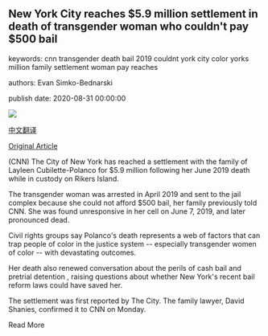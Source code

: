 ## New York City reaches $5.9 million settlement in death of transgender woman who couldn't pay $500 bail

keywords: cnn transgender death bail 2019 couldnt york city color yorks million family settlement woman pay reaches

authors: Evan Simko-Bednarski

publish date: 2020-08-31 00:00:00

![](https://cdn.cnn.com/cnnnext/dam/assets/190611204847-04-layleen-cubilette-polanco-rally-super-tease.jpg)

[中文翻译](New%20York%20City%20reaches%20%245.9%20million%20settlement%20in%20death%20of%20transgender%20woman%20who%20couldn%27t%20pay%20%24500%20bail_zh.md)

[Original Article](https://edition.cnn.com/2020/08/31/us/transgender-woman-rikers-island-death-settlement-trnd/index.html)

(CNN) The City of New York has reached a settlement with the family of Layleen Cubilette-Polanco for $5.9 million following her June 2019 death while in custody on Rikers Island.

The transgender woman was arrested in April 2019 and sent to the jail complex because she could not afford $500 bail, her family previously told CNN. She was found unresponsive in her cell on June 7, 2019, and later pronounced dead.

Civil rights groups say Polanco's death represents a web of factors that can trap people of color in the justice system -- especially transgender women of color -- with devastating outcomes.

Her death also renewed conversation about the perils of cash bail and pretrial detention , raising questions about whether New York's recent bail reform laws could have saved her.

The settlement was first reported by The City. The family lawyer, David Shanies, confirmed it to CNN on Monday.

Read More